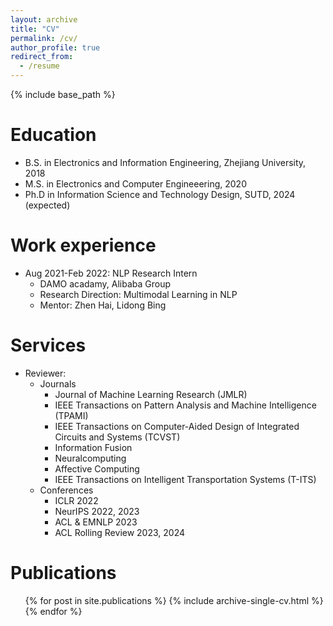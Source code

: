 ```yaml
---
layout: archive
title: "CV"
permalink: /cv/
author_profile: true
redirect_from:
  - /resume
---
```


{% include base_path %}

Education
======
* B.S. in Electronics and Information Engineering, Zhejiang University, 2018
* M.S. in Electronics and Computer Engineeering, 2020
* Ph.D in Information Science and Technology Design, SUTD, 2024 (expected)

Work experience
======
* Aug 2021-Feb 2022: NLP Research Intern
  * DAMO acadamy, Alibaba Group
  * Research Direction: Multimodal Learning in NLP
  * Mentor: Zhen Hai, Lidong Bing

Services
======
* Reviewer:
  * Journals
    * Journal of Machine Learning Research (JMLR)  
    * IEEE Transactions on Pattern Analysis and Machine Intelligence (TPAMI)
    * IEEE Transactions on Computer-Aided Design of Integrated Circuits and Systems (TCVST)
    * Information Fusion
    * Neuralcomputing
    * Affective Computing
    * IEEE Transactions on Intelligent Transportation Systems (T-ITS)
  * Conferences
    * ICLR 2022
    * NeurIPS 2022, 2023
    * ACL & EMNLP 2023
    * ACL Rolling Review 2023, 2024

Publications
======
  <ul>{% for post in site.publications %}
    {% include archive-single-cv.html %}
  {% endfor %}</ul>
  

